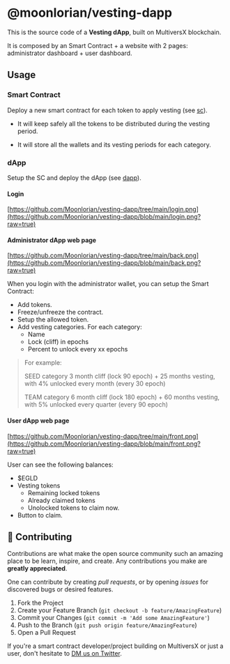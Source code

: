 # @moonlorian/vesting-dapp

This is the source code of a **Vesting dApp**, built on MultiversX blockchain.

It is composed by an Smart Contract + a website with 2 pages: administrator dashboard + user dashboard.

## Usage

### Smart Contract

Deploy a new smart contract for each token to apply vesting (see [sc](https://github.com/Moonlorian/vesting-dapp/tree/main/sc)).

- It will keep safely all the tokens to be distributed during the vesting period.

- It will store all the wallets and its vesting periods for each category.
 
### dApp

Setup the SC and deploy the dApp (see [dapp](https://github.com/Moonlorian/vesting-dapp/tree/main/dapp)).

#### Login

[https://github.com/Moonlorian/vesting-dapp/tree/main/login.png](https://github.com/Moonlorian/vesting-dapp/blob/main/login.png?raw=true)

#### Administrator dApp web page

[https://github.com/Moonlorian/vesting-dapp/tree/main/back.png](https://github.com/Moonlorian/vesting-dapp/blob/main/back.png?raw=true)

When you login with the administrator wallet, you can setup the Smart Contract:

- Add tokens.
- Freeze/unfreeze the contract.
- Setup the allowed token.
- Add vesting categories. For each category:
  - Name
  - Lock (cliff) in epochs
  - Percent to unlock every xx epochs

> For example:
> 
> SEED category 3 month cliff (lock 90 epoch) + 25 months vesting, with 4% unlocked every month (every 30 epoch)
> 
> TEAM category 6 month cliff (lock 180 epoch) + 60 months vesting, with 5% unlocked every quarter (every 90 epoch)

#### User dApp web page

[https://github.com/Moonlorian/vesting-dapp/tree/main/front.png](https://github.com/Moonlorian/vesting-dapp/blob/main/front.png?raw=true)

User can see the following balances:

- $EGLD
- Vesting tokens
  - Remaining locked tokens
  - Already claimed tokens
  - Unolocked tokens to claim now.
- Button to claim.

## 👥 Contributing

Contributions are what make the open source community such an amazing place to be learn, inspire, and create. Any contributions you make are **greatly appreciated**.

One can contribute by creating _pull requests_, or by opening _issues_ for discovered bugs or desired features.

1. Fork the Project
2. Create your Feature Branch (`git checkout -b feature/AmazingFeature`)
3. Commit your Changes (`git commit -m 'Add some AmazingFeature'`)
4. Push to the Branch (`git push origin feature/AmazingFeature`)
5. Open a Pull Request

If you're a smart contract developer/project building on MultiversX or just a user, don't hesitate to [DM us on Twitter](https://twitter.com/moonlorian).

